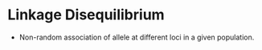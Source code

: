 # Linkage Disequilibrium
- Non-random association of allele at different loci in a given population.
